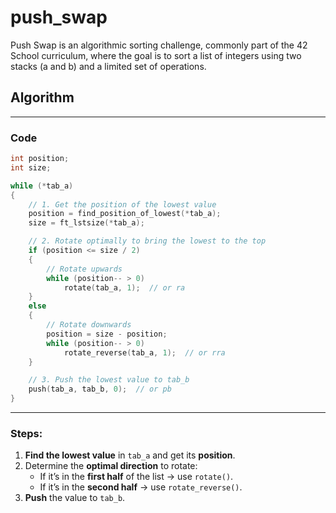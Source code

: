 # push_swap
Push Swap is an algorithmic sorting challenge, commonly part of the 42 School curriculum, where the goal is to sort a list of integers using two stacks (a and b) and a limited set of operations.

## Algorithm
---

### **Code**
```c
int position;
int size;

while (*tab_a)
{
    // 1. Get the position of the lowest value
    position = find_position_of_lowest(*tab_a);
    size = ft_lstsize(*tab_a);

    // 2. Rotate optimally to bring the lowest to the top
    if (position <= size / 2)
    {
        // Rotate upwards
        while (position-- > 0)
            rotate(tab_a, 1);  // or ra
    }
    else
    {
        // Rotate downwards
        position = size - position;
        while (position-- > 0)
            rotate_reverse(tab_a, 1);  // or rra
    }

    // 3. Push the lowest value to tab_b
    push(tab_a, tab_b, 0);  // or pb
}
```

---

### **Steps**:

1. **Find the lowest value** in `tab_a` and get its **position**.
2. Determine the **optimal direction** to rotate:
   * If it’s in the **first half** of the list → use `rotate()`.
   * If it’s in the **second half** → use `rotate_reverse()`.
4. **Push** the value to `tab_b`.
